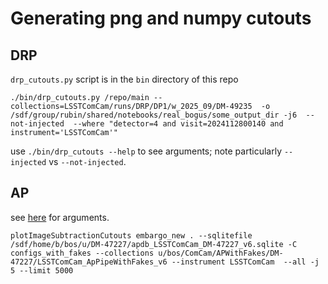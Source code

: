 
# Generating png and numpy cutouts

## DRP

`drp_cutouts.py` script is in the `bin` directory of this repo

```
./bin/drp_cutouts.py /repo/main --collections=LSSTComCam/runs/DRP/DP1/w_2025_09/DM-49235  -o /sdf/group/rubin/shared/notebooks/real_bogus/some_output_dir -j6  --not-injected  --where "detector=4 and visit=2024112800140 and instrument='LSSTComCam'"
```

use `./bin/drp_cutouts --help` to see arguments; note particularly `--injected` vs `--not-injected`.	


## AP

see [here](https://pipelines.lsst.io/v/daily/modules/lsst.analysis.ap/scripts/plotImageSubtractionCutouts.html#plotimagesubtractioncutouts) for arguments.

```
plotImageSubtractionCutouts embargo_new . --sqlitefile /sdf/home/b/bos/u/DM-47227/apdb_LSSTComCam_DM-47227_v6.sqlite -C configs_with_fakes --collections u/bos/ComCam/APWithFakes/DM-47227/LSSTComCam_ApPipeWithFakes_v6 --instrument LSSTComCam  --all -j 5 --limit 5000
```


